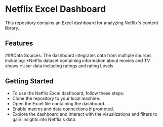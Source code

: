 # Netflix Excel Dashboard
This repository contains an Excel dashboard for analyzing Netflix's content library.
## Features
###Data Sources: 
The dashboard integrates data from multiple sources, including:
*Netflix dataset containing information about movies and TV shows
*User data including ratings and rating Levels
## Getting Started
* To use the Netflix Excel dashboard, follow these steps:
* Clone the repository to your local machine.
* Open the Excel file containing the dashboard.
* Enable macros and data connections if prompted.
* Explore the dashboard and interact with the visualizations and filters to gain insights into Netflix's data.
